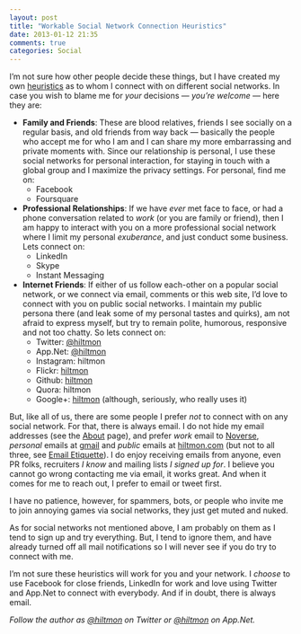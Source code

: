 ```yaml
---
layout: post
title: "Workable Social Network Connection Heuristics"
date: 2013-01-12 21:35
comments: true
categories: Social
---
```


I’m not sure how other people decide these things, but I have created my own [heuristics](http://en.wikipedia.org/wiki/Heuristic) as to whom I connect with on different social networks. In case you wish to blame me for *your* decisions — *you’re welcome* — here they are:

* **Family and Friends**: These are blood relatives, friends I see socially on a regular basis, and old friends from way back — basically the people who accept me for who I am and I can share my more embarrassing and private moments with. Since our relationship is personal, I use these social networks for personal interaction, for staying in touch with a global group and I maximize the privacy settings. For personal, find me on:
	* Facebook
	* Foursquare
* **Professional Relationships**: If we have *ever* met face to face, or had a phone conversation related to *work* (or you are family or friend), then I am happy to interact with you on a more professional social network where I limit my personal *exuberance*, and just conduct some business. Lets connect on:
	* LinkedIn
	* Skype
	* Instant Messaging
* **Internet Friends**: If either of us follow each-other on a popular social network, or we connect via email, comments or this web site, I’d love to connect with you on public social networks. I maintain my public persona there (and leak some of my personal tastes and quirks), am not afraid to express myself, but try to remain polite, humorous, responsive and not too chatty. So lets connect on:
	* Twitter: [@hiltmon](http://twitter.com/hiltmon)
	* App.Net: [@hiltmon](http://alpha.app.net/hiltmon)
	* Instagram: hiltmon
	* Flickr: [hiltmon](http://www.flickr.com/photos/hiltmon)
	* Github: [hiltmon](https://github.com/hiltmon)
	* Quora: hiltmon
	* Google+: [hiltmon](https://plus.google.com/u/0/106938375254936779482/about) (although, seriously, who really uses it)

But, like all of us, there are some people I prefer *not* to connect with on any social network. For that, there is always email. I do not hide my email addresses (see the [About](http://www.hiltmon.com/about/) page), and prefer *work* email to [Noverse](mailto:hiltmon@noverse.com), *personal* emails at [gmail](mailto:hiltmon@gmail.com) and *public* emails at [hiltmon.com](mailto:hiltmon@hiltmon.com) (but not to all three, see [Email Etiquette](http://hiltmon.com/blog/2012/10/24/email-etiquette/)). I do enjoy receiving emails from anyone, even PR folks, recruiters *I know* and mailing lists *I signed up for*. I believe you cannot go wrong contacting me via email, it works great. And when it comes for me to reach out, I prefer to email or tweet first.

I have no patience, however, for spammers, bots, or people who invite me to join annoying games via social networks, they just get muted and nuked.

As for social networks not mentioned above, I am probably on them as I tend to sign up and try everything. But, I tend to ignore them, and have already turned off all mail notifications so I will never see if you do try to connect with me.

I’m not sure these heuristics will work for you and your network. I *choose* to use Facebook for close friends, LinkedIn for work and love using Twitter and App.Net to connect with everybody. And if in doubt, there is always email.

*Follow the author as [@hiltmon](http://twitter.com/hiltmon) on Twitter or [@hiltmon](http://alpha.app.net/hiltmon) on App.Net.*